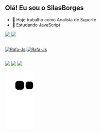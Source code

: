 ## Olá! Eu sou o SilasBorges

- 🔭 Hoje trabalho como Analista de Suporte 
- 🌱 Estudando JavaScript

<div>
  <a href="https://github.com/SilasBorges">
  <img height="180em" src="https://github-readme-stats.vercel.app/api?username=SilasBorges&show_icons=true&theme=tokyonight&include_all_commits=true&count_private=true"/>
  <img height="180em" src="https://github-readme-stats.vercel.app/api/top-langs/?username=SilasBorges&layout=compact&langs_count=7&theme=tokyonight"/>
</div>

##
<img align="center" alt="Rafa-Js" height="30" width="40" src="https://cdn.jsdelivr.net/gh/devicons/devicon/icons/javascript/javascript-plain.svg">
<img align="center" alt="Rafa-Js" height="30" width="40" src="https://cdn.jsdelivr.net/gh/devicons/devicon/icons/c/c-original.svg" />
 
##
<div>
  <a href="https://api.whatsapp.com/send?phone=5534998853749" target="_blank"><img src="https://img.shields.io/badge/WhatsApp-25D366?style=for-the-badge&logo=whatsapp&logoColor=white" target="_blank"></a>
  <a href="https://www.linkedin.com/in/silas-borges-programador/" target="_blank"><img src="https://img.shields.io/badge/LinkedIn-0077B5?style=for-the-badge&logo=linkedin&logoColor=white" target="_blank"></a>
  <a href = "mailto:bsilas871@hotmail.com"><img src="https://img.shields.io/badge/-Gmail-%23333?style=for-the-badge&logo=gmail&logoColor=white" target="_blank"></a>
</div>
  
 ![Snake animation](https://github.com/SilasBorges/SilasBorges/blob/output/github-contribution-grid-snake.svg)
